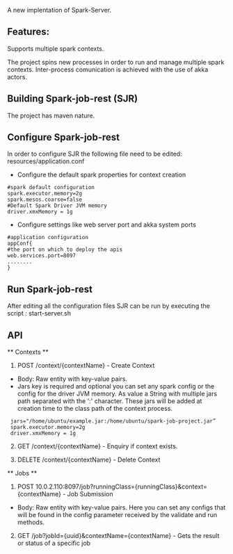 A new implentation of Spark-Server.

## Features:

Supports multiple spark contexts.

The project spins new processes in order to run and manage multiple spark contexts. Inter-process comunication is achieved with the use of akka actors.

## Building Spark-job-rest (SJR)

The project has maven nature.

## Configure Spark-job-rest

In order to configure SJR the following file need to be edited: resources/application.conf

* Configure the default spark properties for context creation
``` 
#spark default configuration
spark.executor.memory=2g
spark.mesos.coarse=false
#Default Spark Driver JVM memory
driver.xmxMemory = 1g
```
* Configure settings like web server port and akka system ports
```
#application configuration
appConf{
#the port on which to deploy the apis
web.services.port=8097
........
}
```

## Run Spark-job-rest

After editing all the configuration files SJR can be run by executing the script : start-server.sh

## API

** Contexts **

1. POST /context/{contextName}  -  Create Context
  * Body:  Raw entity with key-value pairs. 
  * Jars key is required and optional you can set any spark config or the config for the driver JVM memory. As value a String with multiple jars path separated with the ':' character. These jars will be added at creation time to the class path of the context process.
```
 jars="/home/ubuntu/example.jar:/home/ubuntu/spark-job-project.jar”
 spark.executor.memory=2g
 driver.xmxMemory = 1g
```

2.  GET /context/{contextName}  -  Enquiry if context exists. 

3. DELETE /context/{contextName}  -  Delete Context

** Jobs **

1. POST 10.0.2.110:8097/job?runningClass={runningClass}&context={contextName}  - Job Submission 
  * Body:  Raw entity with key-value pairs. Here you can set any configs that will be found in the config parameter received by the validate and run methods.

2. GET /job?jobId={uuid}&contextName={contextName} - Gets the result or status of a specific job
